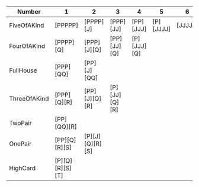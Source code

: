 
| Number       | 1               | 2               | 3             | 4           | 5           | 6       |            
|--------------|-----------------|-----------------|---------------|-------------|-------------|---------|
| FiveOfAKind  | [PPPPP]         | [PPPP][J]       | [PPP][JJ]     | [PP][JJJ]   | [P][JJJJ]   | [JJJJJ] |
| FourOfAKind  | [PPPP][Q]       | [PPP][J][Q]     | [PP][JJ][Q]   | [P][JJJ][Q] |             |         |
| FullHouse    | [PPP][QQ]       | [PP][J][QQ]     |               |             |             |         |
| ThreeOfAKind | [PPP][Q][R]     | [PP][J][Q][R]   | [P][JJ][Q][R] |             |             |         |
| TwoPair      | [PP][QQ][R]     |                 |               |             |             |         |
| OnePair      | [PP][Q][R][S]   | [P][J][Q][R][S] |               |             |             |         |
| HighCard     | [P][Q][R][S][T] |                 |               |             |             |         |
